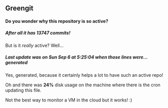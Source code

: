 ## Greengit

#### Do you wonder why this repository is so active?

##### After all it has 13747 commits!

But is it *really* active? Well...

##### Last update was on Sun Sep 6 at 5:25:04 when those lines were... generated

Yes, generated, because it certainly helps a lot to have such an active repo!

Oh and there was **24%** disk usage on the machine
where there is the cron updating this file.

Not the best way to monitor a VM in the cloud but it works! :)
